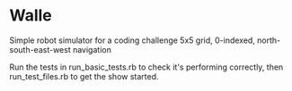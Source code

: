 Walle
=====

Simple robot simulator for a coding challenge
5x5 grid, 0-indexed, north-south-east-west navigation

Run the tests in run\_basic\_tests.rb to check it's performing correctly, then run\_test\_files.rb to get the show started.
